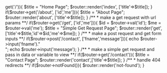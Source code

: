 <?php

require "bootstrap.inc.php";

use Src\Amanda\Router;

$router = new Router();

if($router->get('/')){

	$title = "Home Page";
	$router::render('index', ['title'=>$title]);

}

if($router->get('/about', ['id','me'])){

	$title = "About Page";
	$router::render('about', ['title'=>$title]);

}

/**
 * make a get request with url params
 **/ 
if($router->get('/get', ['id','me'])){

	$id = $router->val('id');
	$me = $router->val('me');
	$title = "Simple Get Request Page";
	$router::render('get', ['title'=>$title,'id'=>$id,'me'=>$me]);

}

/**
 * make a post request and get form inputs
 **/ 
if($router->post('/contact', ['fname','message'])){

	echo $router->input('fname')."<br>";
	echo $router->input('message');

}

/**
 * make a simple get request and pass in data or variable to view
 **/ 
if($router->get('/contact')){

	$title = "Contact Page";
	$router::render('contact',['title'=>$title]);

}

/**
 * handle 404 redirects
 **/ 
if($router->notFound()){

    $router::render('not-found');

}
